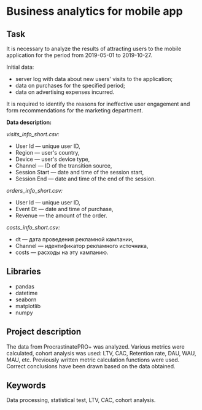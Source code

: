 # Business analytics for mobile app

## Task

It is necessary to analyze the results of attracting users to the mobile application for the period from 2019-05-01 to 2019-10-27.

Initial data:
- server log with data about new users' visits to the application;
- data on purchases for the specified period;
- data on advertising expenses incurred.

It is required to identify the reasons for ineffective user engagement and form recommendations for the marketing department.


**Data description:**

*visits_info_short.csv:*

- User Id — unique user ID,
- Region — user's country,
- Device — user's device type,
- Channel — ID of the transition source,
- Session Start — date and time of the session start,
- Session End — date and time of the end of the session.

*orders_info_short.csv:*

- User Id — unique user ID,
- Event Dt — date and time of purchase,
- Revenue — the amount of the order.

*costs_info_short.csv:*

- dt — дата проведения рекламной кампании,
- Channel — идентификатор рекламного источника,
- costs — расходы на эту кампанию.

## Libraries

- pandas
- datetime
- seaborn
- matplotlib
- numpy

## Project description

The data from ProcrastinatePRO+ was analyzed.
Various metrics were calculated, cohort analysis was used: LTV, CAC, Retention rate, DAU, WAU, MAU, etc. Previously written metric calculation functions were used. Correct conclusions have been drawn based on the data obtained.

## Keywords

Data processing, statistical test, LTV, CAC, cohort analysis.
